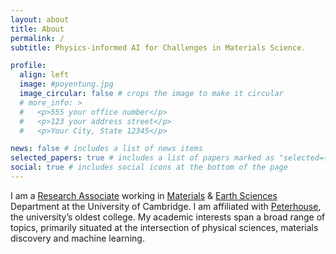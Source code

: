 ```yaml
---
layout: about
title: About
permalink: /
subtitle: Physics-informed AI for Challenges in Materials Science.

profile:
  align: left
  image: #poyentung.jpg
  image_circular: false # crops the image to make it circular
  # more_info: >
  #   <p>555 your office number</p>
  #   <p>123 your address street</p>
  #   <p>Your City, State 12345</p>

news: false # includes a list of news items
selected_papers: true # includes a list of papers marked as "selected={true}"
social: true # includes social icons at the bottom of the page
---
```


I am a [Research Associate](https://www.esc.cam.ac.uk/staff/dr-po-yen-tung) working in [Materials](https://www.emg.msm.cam.ac.uk/) & [Earth Sciences](https://www.esc.cam.ac.uk/) Department at the University of Cambridge. I am affiliated with [Peterhouse](https://www.pet.cam.ac.uk/), the university’s oldest college. My academic interests span a broad range of topics, primarily situated at the intersection of physical sciences, materials discovery and machine learning.

<!-- I obtained my PhD in Materials Science from [Max Planck Instuitute for Sustainable Materials](https://www.mpie.de/en), where I was supervised by [Prof. Dirk Raabe](https://www.mpie.de/person/43164/2763408) and [Dr Michael Herbig](https://www.mpie.de/person/43136). My first half of PhD contres around sustainable materials, extending the lifespan of engineering materials and contributing the sustainable development of energy. -->